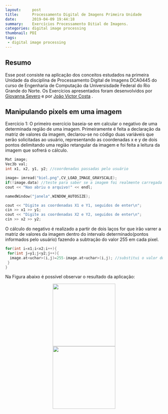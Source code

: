 ```yaml
---
layout:     post
title:      Processamento Digital de Imagens Primeira Unidade
date:       2019-04-09 19:44:18
summary:    Exercícios Processamento Ditial de Imagens.
categories: digital image processing
thumbnail: PDI
tags:
 - digital image processing
---
```

## Resumo
Esse post consiste na aplicação dos conceitos estudados na primeira Unidade da disciplina de Processamento Digital de Imagens DCA0445 do curso de Engenharia de Computação da Universisdade Federal do Rio Grande do Norte. Os Exercícios apresentados foram desenvolvidos por [Giovanna Severo][1] e por [João Victor Costa][2] .

## Manipulando pixels em uma imagem
Exercício 1:
O primeiro exercício baseia-se em calcular o negativo de uma determinada região de uma imagem.
Primeiramente é feita a declaração da matriz de valores da imagem, declarou-se no código duas variáveis que serão solicitadas ao usuário, representando as coordenadas x e y de dois pontos delimitando uma região retangular da imagem e foi feita a leitura da imagem que sofrerá o cálculo.

```C
Mat image;
Vec3b val;
int x1, x2, y1, y2; //coordenadas passadas pelo usuário

image= imread("biel.png",CV_LOAD_IMAGE_GRAYSCALE); 
if(!image.data) //teste para saber se a imagem foi realmente carregada
cout << "Nao abriu o arquivo!" << endl;

namedWindow("janela",WINDOW_AUTOSIZE);

cout << "Digite as coordenadas X1 e Y1, seguidos de enter\n";
cin >> x1 >> y1;
cout << "Digite as coordenadas X2 e Y2, seguidos de enter\n";
cin >> x2 >> y2;
```
O cálculo do negativo é realizado a partir de dois laços for  que irão varrer a matriz de valores da imagem dentro do intervalo determinado(pontos informados pelo usuário) fazendo a subtração do valor 255 em cada pixel.

```C
for(int i=x1;i<x2;i++){
 for(int j=y1;j<y2;j++){
  image.at<uchar>(i,j)=255-image.at<uchar>(i,j); //substitui o valor do pixel pela subtração entre 255 e o valor dele
 }
}
```
Na Figura abaixo é possível observar o resultado da aplicação:
<center><img src="https://i.imgur.com/cUYH5pY.png" style="height:200px;"/></center>
<center><img src="https://i.imgur.com/WOVujQi.png" style="height:200px;"/></center>


[1]: http://giovanna96.github.io
[2]: http://joaovictor1996.github.io